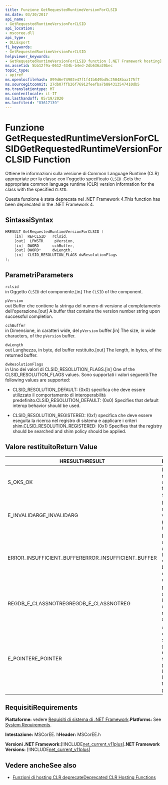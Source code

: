 ```yaml
---
title: Funzione GetRequestedRuntimeVersionForCLSID
ms.date: 03/30/2017
api_name:
- GetRequestedRuntimeVersionForCLSID
api_location:
- mscoree.dll
api_type:
- DLLExport
f1_keywords:
- GetRequestedRuntimeVersionForCLSID
helpviewer_keywords:
- GetRequestedRuntimeVersionForCLSID function [.NET Framework hosting]
ms.assetid: 5bb12f9a-0612-434b-b4ed-2db636a20bec
topic_type:
- apiref
ms.openlocfilehash: 899d6e74902e47f1f41b849bd5c25048baa175f7
ms.sourcegitcommit: 27db07ffb26f76912feefba7b884313547410db5
ms.translationtype: MT
ms.contentlocale: it-IT
ms.lasthandoff: 05/19/2020
ms.locfileid: "83617139"
---
```

# <a name="getrequestedruntimeversionforclsid-function"></a><span data-ttu-id="e8de0-102">Funzione GetRequestedRuntimeVersionForCLSID</span><span class="sxs-lookup"><span data-stu-id="e8de0-102">GetRequestedRuntimeVersionForCLSID Function</span></span>
<span data-ttu-id="e8de0-103">Ottiene le informazioni sulla versione di Common Language Runtime (CLR) appropriate per la classe con l'oggetto specificato `CLSID` .</span><span class="sxs-lookup"><span data-stu-id="e8de0-103">Gets the appropriate common language runtime (CLR) version information for the class with the specified `CLSID`.</span></span>  
  
 <span data-ttu-id="e8de0-104">Questa funzione è stata deprecata nel .NET Framework 4.</span><span class="sxs-lookup"><span data-stu-id="e8de0-104">This function has been deprecated in the .NET Framework 4.</span></span>  
  
## <a name="syntax"></a><span data-ttu-id="e8de0-105">Sintassi</span><span class="sxs-lookup"><span data-stu-id="e8de0-105">Syntax</span></span>  
  
```cpp  
HRESULT GetRequestedRuntimeVersionForCLSID (  
    [in]  REFCLSID   rclsid,
    [out]  LPWSTR     pVersion,
    [in]  DWORD      cchBuffer,
    [out] DWORD*     dwLength,
    [in]  CLSID_RESOLUTION_FLAGS dwResolutionFlags  
);  
```  
  
## <a name="parameters"></a><span data-ttu-id="e8de0-106">Parametri</span><span class="sxs-lookup"><span data-stu-id="e8de0-106">Parameters</span></span>  
 `rclsid`  
 <span data-ttu-id="e8de0-107">in  Oggetto `CLSID` del componente.</span><span class="sxs-lookup"><span data-stu-id="e8de0-107">[in]  The `CLSID` of the component.</span></span>  
  
 `pVersion`  
 <span data-ttu-id="e8de0-108">out  Buffer che contiene la stringa del numero di versione al completamento dell'operazione.</span><span class="sxs-lookup"><span data-stu-id="e8de0-108">[out]  A buffer that contains the version number string upon successful completion.</span></span>  
  
 `cchBuffer`  
 <span data-ttu-id="e8de0-109">in  Dimensione, in caratteri wide, del `pVersion` buffer.</span><span class="sxs-lookup"><span data-stu-id="e8de0-109">[in]  The size, in wide characters, of the `pVersion` buffer.</span></span>  
  
 `dwLength`  
 <span data-ttu-id="e8de0-110">out Lunghezza, in byte, del buffer restituito.</span><span class="sxs-lookup"><span data-stu-id="e8de0-110">[out] The length, in bytes, of the returned buffer.</span></span>  
  
 `dwResolutionFlags`  
 <span data-ttu-id="e8de0-111">in  Uno dei valori di CLSID_RESOLUTION_FLAGS.</span><span class="sxs-lookup"><span data-stu-id="e8de0-111">[in]  One of the CLSID_RESOLUTION_FLAGS values.</span></span> <span data-ttu-id="e8de0-112">Sono supportati i valori seguenti:</span><span class="sxs-lookup"><span data-stu-id="e8de0-112">The following values are supported:</span></span>  
  
- <span data-ttu-id="e8de0-113">CLSID_RESOLUTION_DEFAULT: (0x0) specifica che deve essere utilizzato il comportamento di interoperabilità predefinito.</span><span class="sxs-lookup"><span data-stu-id="e8de0-113">CLSID_RESOLUTION_DEFAULT: (0x0) Specifies that default interop behavior should be used.</span></span>  
  
- <span data-ttu-id="e8de0-114">CLSID_RESOLUTION_REGISTERED: (0x1) specifica che deve essere eseguita la ricerca nel registro di sistema e applicare i criteri shim.</span><span class="sxs-lookup"><span data-stu-id="e8de0-114">CLSID_RESOLUTION_REGISTERED: (0x1) Specifies that the registry should be searched and shim policy should be applied.</span></span>  
  
## <a name="return-value"></a><span data-ttu-id="e8de0-115">Valore restituito</span><span class="sxs-lookup"><span data-stu-id="e8de0-115">Return Value</span></span>  
  
|<span data-ttu-id="e8de0-116">HRESULT</span><span class="sxs-lookup"><span data-stu-id="e8de0-116">HRESULT</span></span>|<span data-ttu-id="e8de0-117">Description</span><span class="sxs-lookup"><span data-stu-id="e8de0-117">Description</span></span>|  
|-------------|-----------------|  
|<span data-ttu-id="e8de0-118">S_OK</span><span class="sxs-lookup"><span data-stu-id="e8de0-118">S_OK</span></span>|<span data-ttu-id="e8de0-119">La funzione ha restituito correttamente.</span><span class="sxs-lookup"><span data-stu-id="e8de0-119">The function returned successfully.</span></span>|  
|<span data-ttu-id="e8de0-120">E_INVALIDARG</span><span class="sxs-lookup"><span data-stu-id="e8de0-120">E_INVALIDARG</span></span>|<span data-ttu-id="e8de0-121">Il tipo o il formato di uno dei parametri non è valido.</span><span class="sxs-lookup"><span data-stu-id="e8de0-121">One of the parameters has an invalid type or format.</span></span>|  
|<span data-ttu-id="e8de0-122">ERROR_INSUFFICIENT_BUFFER</span><span class="sxs-lookup"><span data-stu-id="e8de0-122">ERROR_INSUFFICIENT_BUFFER</span></span>|<span data-ttu-id="e8de0-123">Il `pVersion` buffer non è sufficientemente grande da mantenere l'intera stringa di versione.</span><span class="sxs-lookup"><span data-stu-id="e8de0-123">The `pVersion` buffer is not large enough to hold the entire version string.</span></span>|  
|<span data-ttu-id="e8de0-124">REGDB_E_CLASSNOTREG</span><span class="sxs-lookup"><span data-stu-id="e8de0-124">REGDB_E_CLASSNOTREG</span></span>|<span data-ttu-id="e8de0-125">Non è stata registrata alcuna classe con l'oggetto specificato `CLSID` .</span><span class="sxs-lookup"><span data-stu-id="e8de0-125">There is no class registered with the specified `CLSID`.</span></span>|  
|<span data-ttu-id="e8de0-126">E_POINTER</span><span class="sxs-lookup"><span data-stu-id="e8de0-126">E_POINTER</span></span>|<span data-ttu-id="e8de0-127">`dwLength`è null o `cchBuffer` è sufficientemente grande per poter essere contenuta nella stringa di versione, ma `pVersion` è null.</span><span class="sxs-lookup"><span data-stu-id="e8de0-127">`dwLength` is null, or `cchBuffer` is large enough to hold the version string, but `pVersion` is null.</span></span>|  
  
## <a name="requirements"></a><span data-ttu-id="e8de0-128">Requisiti</span><span class="sxs-lookup"><span data-stu-id="e8de0-128">Requirements</span></span>  
 <span data-ttu-id="e8de0-129">**Piattaforme:** vedere [Requisiti di sistema di .NET Framework](../../get-started/system-requirements.md).</span><span class="sxs-lookup"><span data-stu-id="e8de0-129">**Platforms:** See [System Requirements](../../get-started/system-requirements.md).</span></span>  
  
 <span data-ttu-id="e8de0-130">**Intestazione:** MSCorEE. h</span><span class="sxs-lookup"><span data-stu-id="e8de0-130">**Header:** MSCorEE.h</span></span>  
  
 <span data-ttu-id="e8de0-131">**Versioni .NET Framework:**[!INCLUDE[net_current_v11plus](../../../../includes/net-current-v11plus-md.md)]</span><span class="sxs-lookup"><span data-stu-id="e8de0-131">**.NET Framework Versions:** [!INCLUDE[net_current_v11plus](../../../../includes/net-current-v11plus-md.md)]</span></span>  
  
## <a name="see-also"></a><span data-ttu-id="e8de0-132">Vedere anche</span><span class="sxs-lookup"><span data-stu-id="e8de0-132">See also</span></span>

- [<span data-ttu-id="e8de0-133">Funzioni di hosting CLR deprecate</span><span class="sxs-lookup"><span data-stu-id="e8de0-133">Deprecated CLR Hosting Functions</span></span>](deprecated-clr-hosting-functions.md)
